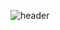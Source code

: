 ![header](https://capsule-render.vercel.app/api?type=wave&color=98B485&height=300&section=footer&text=LeeMinHyeong&fontSize=90&fontColor=19270F&fontAlignY=70)
